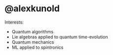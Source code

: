 # @alexkunold
Interests:
+ Quantum algorithms
+ Lie algebras applied to quantum time-evolution
+ Quantum mechanics
+ ML applied to spintronics

